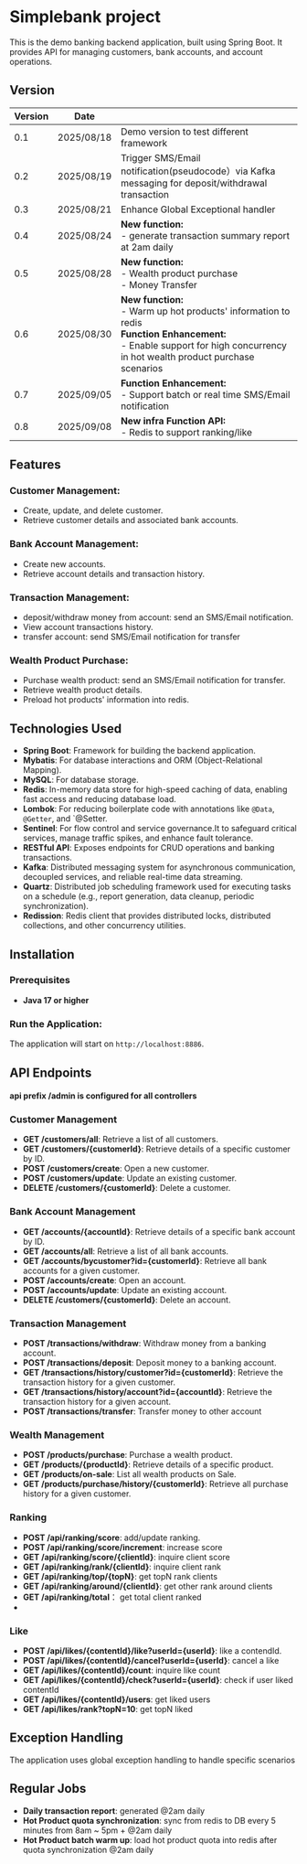 
# Simplebank project

This is the demo banking backend application, built using Spring Boot. It provides API for managing customers, bank accounts, and account operations. 

## Version
| Version | Date       |                                                                                                                                                                                        |                                                                        
|---------|------------|----------------------------------------------------------------------------------------------------------------------------------------------------------------------------------------|
| 0.1     | 2025/08/18 | Demo version to test different framework                                                                                                                                               |
| 0.2     | 2025/08/19 | Trigger SMS/Email notification(pseudocode）via Kafka messaging for deposit/withdrawal transaction                                                                                       |
| 0.3     | 2025/08/21 | Enhance Global Exceptional handler                                                                                                                                                     |
| 0.4     | 2025/08/24 | **New function:** <br> - generate transaction summary report at 2am daily                                                                                                              |
| 0.5     | 2025/08/28 | **New function:** <br> - Wealth product purchase <br> - Money Transfer                                                                                                                 |
| 0.6     | 2025/08/30 | **New function:** <br> - Warm up hot products' information to redis <br> **Function Enhancement:** <br> - Enable support for high concurrency in hot wealth product purchase scenarios |
| 0.7     | 2025/09/05 | **Function Enhancement:** <br> - Support batch or real time SMS/Email notification                                                                                                     |
 0.8      | 2025/09/08 | **New infra Function API:** <br> - Redis to support ranking/like                                                                                                                       |


## Features

### Customer Management:
- Create, update, and delete customer.
- Retrieve customer details and associated bank accounts.

### Bank Account Management:
- Create new accounts.
- Retrieve account details and transaction history.

### Transaction Management:
- deposit/withdraw money from account: send an SMS/Email notification.
- View account transactions history.
- transfer account: send SMS/Email notification for transfer

### Wealth Product Purchase:
- Purchase wealth product: send an SMS/Email notification for transfer.
- Retrieve wealth product details.
- Preload hot products' information into redis.

## Technologies Used
- **Spring Boot**: Framework for building the backend application.
- **Mybatis**: For database interactions and ORM (Object-Relational Mapping).
- **MySQL**: For database storage.
- **Redis**: In-memory data store for high-speed caching of data, enabling fast access and reducing database load.
- **Lombok**: For reducing boilerplate code with annotations like `@Data`, `@Getter`, and `@Setter.
- **Sentinel**: For flow control and service governance.It to safeguard critical services, manage traffic spikes, and enhance fault tolerance.
- **RESTful API**: Exposes endpoints for CRUD operations and banking transactions.
- **Kafka**: Distributed messaging system for asynchronous communication, decoupled services, and reliable real-time data streaming.
- **Quartz**: Distributed job scheduling framework used for executing tasks on a schedule (e.g., report generation, data cleanup, periodic synchronization).
- **Redission**: Redis client that provides distributed locks, distributed collections, and other concurrency utilities.


## Installation

### Prerequisites
- **Java 17 or higher**

### Run the Application:

The application will start on `http://localhost:8886`.


## API Endpoints
#### api prefix /admin is configured for all controllers

### Customer Management
- **GET /customers/all**: Retrieve a list of all customers.
- **GET /customers/{customerId}**: Retrieve details of a specific customer by ID.
- **POST /customers/create**: Open a new customer.
- **POST /customers/update**: Update an existing customer.
- **DELETE /customers/{customerId}**: Delete a customer.

### Bank Account Management
- **GET /accounts/{accountId}**: Retrieve details of a specific bank account by ID.
- **GET /accounts/all**: Retrieve a list of all bank accounts.
- **GET /accounts/bycustomer?id={customerId}**: Retrieve all bank accounts for a given customer.
- **POST /accounts/create**: Open an account.
- **POST /accounts/update**: Update an existing account.
- **DELETE /customers/{customerId}**: Delete an account.

### Transaction Management
- **POST /transactions/withdraw**: Withdraw money from a banking account.
- **POST /transactions/deposit**: Deposit money to a banking account.
- **GET /transactions/history/customer?id={customerId}**: Retrieve the transaction history for a given customer.
- **GET /transactions/history/account?id={accountId}**: Retrieve the transaction history for a given account.
- **POST /transactions/transfer**: Transfer money to other account

### Wealth Management
- **POST /products/purchase**: Purchase a wealth product.
- **GET /products/{productId}**: Retrieve details of a specific product.
- **GET /products/on-sale**: List all wealth products on Sale.
- **GET /products/purchase/history/{customerId}**: Retrieve all purchase history for a given customer.

### Ranking
- **POST /api/ranking/score**: add/update ranking.
- **POST /api/ranking/score/increment**: increase score
- **GET /api/ranking/score/{clientId}**: inquire client score
- **GET /api/ranking/rank/{clientId}**: inquire client rank
- **GET /api/ranking/top/{topN}**: get topN rank clients
- **GET /api/ranking/around/{clientId}**: get other rank around clients
- **GET /api/ranking/total**： get total client ranked
- 
### Like
- **POST /api/likes/{contentId}/like?userId={userId}**: like a contendId.
- **POST /api/likes/{contentId}/cancel?userId={userId}**: cancel a like
- **GET /api/likes/{contentId}/count**: inquire like count
- **GET /api/likes/{contentId}/check?userId={userId}**: check if user liked contentId
- **GET /api/likes/{contentId}/users**: get liked users
- **GET /api/likes/rank?topN=10**: get topN liked


## Exception Handling
The application uses global exception handling to handle specific scenarios

## Regular Jobs
- **Daily transaction report**: generated @2am daily
- **Hot Product quota synchronization**: sync from redis to DB every 5 minutes from 8am ~ 5pm + @2am daily
- **Hot Product batch warm up**: load hot product quota into redis after quota synchronization @2am daily
